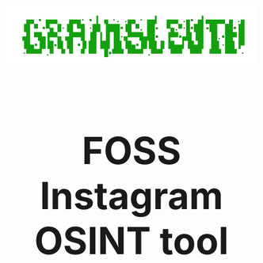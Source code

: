






<div align="center"style="font-size:50px;">

# ![logo](/Assets/Logo.png "Logo.png")

## FOSS Instagram OSINT tool

</div>
